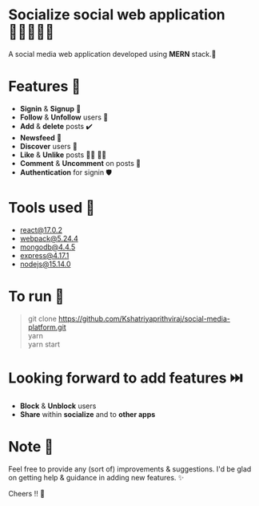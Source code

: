 # Socialize social web application 🧑🏻‍🤝‍🧑🏻
 A social media web application developed using **MERN** stack.🏨

# Features 💊
- **Signin** & **Signup** 🍒
- **Follow** & **Unfollow** users 👥
- **Add** & **delete** posts ✔️
- **Newsfeed** 📰
- **Discover** users 🔎
- **Like** & **Unlike** posts 👍🏻 👎🏻
- **Comment** & **Uncomment** on posts 🤡
- **Authentication** for signin 🛡️

# Tools used 🧰
- [react@17.0.2](https://reactjs.org/)
- [webpack@5.24.4](https://webpack.js.org/)
- [mongodb@4.4.5](https://www.mongodb.com/)
- [express@4.17.1](https://expressjs.com/)
- [nodejs@15.14.0](https://nodejs.org/)

# To run 🏃
> git clone https://github.com/Kshatriyaprithviraj/social-media-platform.git <br>
> yarn <br>
> yarn start <br>

# Looking forward to add features ⏭️
- **Block** & **Unblock** users
- **Share** within **socialize** and to **other apps**

# Note 📝
Feel free to provide any (sort of) improvements & suggestions. I'd be glad on getting help & guidance in adding new features. ✨


Cheers !! 🥂




